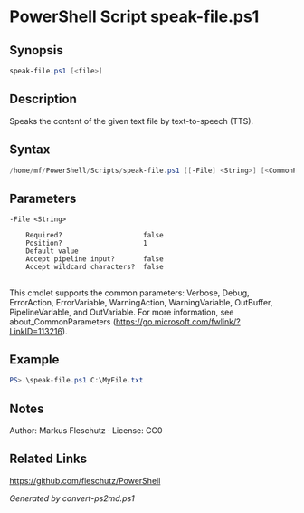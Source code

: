 # PowerShell Script speak-file.ps1

## Synopsis
```powershell
speak-file.ps1 [<file>]
```

## Description
Speaks the content of the given text file by text-to-speech (TTS).

## Syntax
```powershell
/home/mf/PowerShell/Scripts/speak-file.ps1 [[-File] <String>] [<CommonParameters>]
```

## Parameters

```
-File <String>
    
    Required?                    false
    Position?                    1
    Default value                
    Accept pipeline input?       false
    Accept wildcard characters?  false
```
## <CommonParameters>
This cmdlet supports the common parameters: Verbose, Debug, ErrorAction, ErrorVariable, WarningAction, WarningVariable, OutBuffer, PipelineVariable, and OutVariable. For more information, see about_CommonParameters (https://go.microsoft.com/fwlink/?LinkID=113216).

## Example
```powershell
PS>.\speak-file.ps1 C:\MyFile.txt
```


## Notes
Author: Markus Fleschutz · License: CC0

## Related Links
https://github.com/fleschutz/PowerShell

*Generated by convert-ps2md.ps1*
